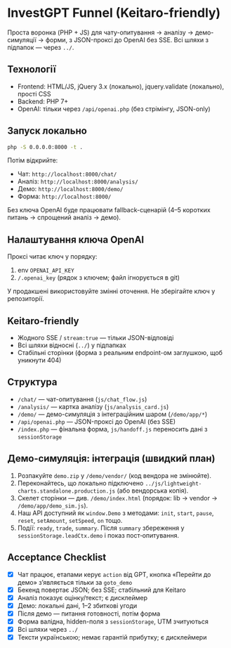 # InvestGPT Funnel (Keitaro-friendly)

Проста воронка (PHP + JS) для чату-опитування → аналізу → демо-симуляції → форми, з JSON-проксі до OpenAI без SSE. Всі шляхи з підпапок — через `../`.

## Технології
- Frontend: HTML/JS, jQuery 3.x (локально), jquery.validate (локально), прості CSS
- Backend: PHP 7+
- OpenAI: тільки через `/api/openai.php` (без стрімінгу, JSON-only)

## Запуск локально
```bash
php -S 0.0.0.0:8000 -t .
```
Потім відкрийте:
- Чат: `http://localhost:8000/chat/`
- Аналіз: `http://localhost:8000/analysis/`
- Демо: `http://localhost:8000/demo/`
- Форма: `http://localhost:8000/`

Без ключа OpenAI буде працювати fallback-сценарій (4–5 коротких питань → спрощений аналіз → демо).

## Налаштування ключа OpenAI
Проксі читає ключ у порядку:
1. env `OPENAI_API_KEY`
2. `/.openai_key` (рядок з ключем; файл ігнорується в git)

У продакшені використовуйте змінні оточення. Не зберігайте ключ у репозиторії.

## Keitaro-friendly
- Жодного SSE / `stream:true` — тільки JSON-відповіді
- Всі шляхи відносні (`../`) у підпапках
- Стабільні сторінки (форма з реальним endpoint-ом заглушкою, щоб уникнути 404)

## Структура
- `/chat/` — чат-опитування (`js/chat_flow.js`)
- `/analysis/` — картка аналізу (`js/analysis_card.js`)
- `/demo/` — демо-симуляція з інтеграційним шаром (`/demo/app/*`)
- `/api/openai.php` — JSON-проксі до OpenAI (без SSE)
- `/index.php` — фінальна форма, `js/handoff.js` переносить дані з `sessionStorage`

## Демо-симуляція: інтеграція (швидкий план)
1. Розпакуйте `demo.zip` у `/demo/vendor/` (код вендора не змінюйте).
2. Переконайтесь, що локально підключено `../js/lightweight-charts.standalone.production.js` (або вендорська копія).
3. Скелет сторінки — див. `/demo/index.html` (порядок: lib → vendor → `/demo/app/demo_sim.js`).
4. Наш API доступний як `window.Demo` з методами: `init`, `start`, `pause`, `reset`, `setAmount`, `setSpeed`, `on` тощо.
5. Події: `ready`, `trade`, `summary`. Після `summary` збереження у `sessionStorage.leadCtx.demo` і показ пост‑опитування.

## Acceptance Checklist
- [x] Чат працює, етапами керує `action` від GPT, кнопка «Перейти до демо» з’являється тільки за `goto_demo`
- [x] Бекенд повертає JSON; без SSE; стабільний для Keitaro
- [x] Аналіз показує оцінку/текст; є дисклеймер
- [x] Демо: локальні дані, 1–2 збиткові угоди
- [x] Після демо — питання готовності, потім форма
- [x] Форма валідна, hidden-поля з `sessionStorage`, UTM зчитуються
- [x] Всі шляхи через `../`
- [x] Тексти українською; немає гарантій прибутку; є дисклеймери